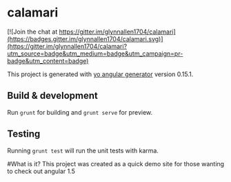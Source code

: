 # calamari

[![Join the chat at https://gitter.im/glynnallen1704/calamari](https://badges.gitter.im/glynnallen1704/calamari.svg)](https://gitter.im/glynnallen1704/calamari?utm_source=badge&utm_medium=badge&utm_campaign=pr-badge&utm_content=badge)

This project is generated with [yo angular generator](https://github.com/yeoman/generator-angular)
version 0.15.1.

## Build & development

Run `grunt` for building and `grunt serve` for preview.

## Testing

Running `grunt test` will run the unit tests with karma.

#What is it?
This project was created as a quick demo site for those wanting to check out angular 1.5 
